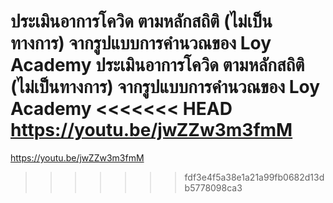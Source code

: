 ประเมินอาการโควิด ตามหลักสถิติ (ไม่เป็นทางการ)
จากรูปแบบการคำนวณของ Loy Academy
ประเมินอาการโควิด ตามหลักสถิติ (ไม่เป็นทางการ)
จากรูปแบบการคำนวณของ Loy Academy
<<<<<<< HEAD
https://youtu.be/jwZZw3m3fmM
=======
https://youtu.be/jwZZw3m3fmM
>>>>>>> fdf3e4f5a38e1a21a99fb0682d13db5778098ca3
